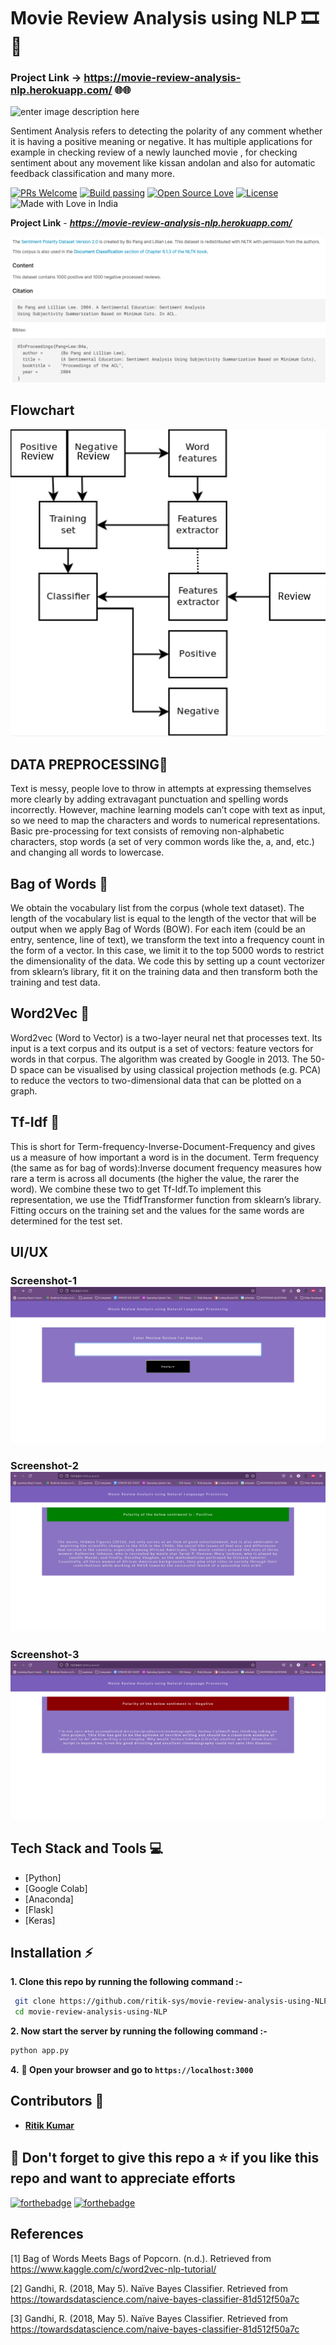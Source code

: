 # Movie Review Analysis using NLP 🎞️🎥


### Project Link ->  https://movie-review-analysis-nlp.herokuapp.com/ 🌐🌐

![enter image description here](https://miro.medium.com/max/1920/1*eycKZ9TADFBcO8w_CSejwA.png)

Sentiment Analysis refers to detecting the polarity of any comment whether it is having a positive meaning or negative. It has multiple applications for example in checking review of a newly launched movie , for checking sentiment about any movement like kissan andolan and also for automatic feedback classification and many more. 

[![PRs Welcome](https://img.shields.io/badge/PRs-welcome-brightgreen.svg?style=flat-square)](https://sars-covid19-xray-detection.herokuapp.com/)&nbsp;[![Build passing](https://img.shields.io/badge/Build-Passing-brightgreen.svg?style=flat-square)](https://sars-covid19-xray-detection.herokuapp.com/)&nbsp;[![Open Source Love](https://badges.frapsoft.com/os/v1/open-source.svg?v=102)](https://foodeazy.herokuapp.com/)&nbsp;[![License](https://img.shields.io/badge/license-MIT-brightgreen)](https://sars-covid19-xray-detection.herokuapp.com/)&nbsp;![Made with Love in India](https://madewithlove.org.in/badge.svg)

**Project Link** - ***https://movie-review-analysis-nlp.herokuapp.com/***




![enter image description here](https://github.com/ritik-sys/movie-review-analysis-using-NLP/blob/main/Screenshots/Screenshot4.png)

 ## Flowchart
![enter image description here](https://github.com/ritik-sys/movie-review-analysis-using-NLP/blob/main/Screenshots/Screenshot5.png)

## DATA PREPROCESSING🚀
Text is messy, people love to throw in attempts at expressing themselves more clearly by adding extravagant punctuation and spelling words incorrectly. However, machine learning models can’t cope with text as input, so we need to map the characters and words to numerical representations.
Basic pre-processing for text consists of removing non-alphabetic characters, stop words (a set of very common words like the, a, and, etc.) and changing all words to lowercase.

## Bag of Words 🚀
We obtain the vocabulary list from the corpus (whole text dataset). The length of the vocabulary list is equal to the length of the vector that will be output when we apply Bag of Words (BOW). For each item (could be an entry, sentence, line of text), we transform the text into a frequency count in the form of a vector. In this case, we limit it to the top 5000 words to restrict the dimensionality of the data. We code this by setting up a count vectorizer from sklearn’s library, fit it on the training data and then transform both the training and test data.

## Word2Vec 🚀
Word2vec (Word to Vector) is a two-layer neural net that processes text. Its input is a text corpus and its output is a set of vectors: feature vectors for words in that corpus. The algorithm was created by Google in 2013. The 50-D space can be visualised by using classical projection methods (e.g. PCA) to reduce the vectors to two-dimensional data that can be plotted on a graph.


## Tf-Idf 🚀
This is short for Term-frequency-Inverse-Document-Frequency and gives us a measure of how important a word is in the document.
Term frequency (the same as for bag of words):Inverse document frequency measures how rare a term is across all documents (the higher the value, the rarer the word).
We combine these two to get Tf-Idf.To implement this representation, we use the TfidfTransformer function from sklearn’s library. Fitting occurs on the training set and the values for the same words are determined for the test set.



 ## UI/UX
 ### Screenshot-1![enter image description here](https://github.com/ritik-sys/movie-review-analysis-using-NLP/blob/main/Screenshots/Screenshot2.png)
 ### Screenshot-2![enter image description here](https://github.com/ritik-sys/movie-review-analysis-using-NLP/blob/main/Screenshots/screenshot1.png)
 ### Screenshot-3![enter image description here](https://github.com/ritik-sys/movie-review-analysis-using-NLP/blob/main/Screenshots/Screenshot3.png)
## Tech Stack and Tools 💻

 - [Python]
 - [Google Colab]
 - [Anaconda]
 - [Flask]
 - [Keras]

## Installation :zap:

 **1. Clone this repo by running the following command :-**
 ```bash
  git clone https://github.com/ritik-sys/movie-review-analysis-using-NLP.git
  cd movie-review-analysis-using-NLP
 ```
 
 **2. Now start the  server  by running the following command :-**
 ```bash
 python app.py
 ```
 
 **4.** **🎉  Open your browser and go to  `https://localhost:3000`**
 
## Contributors 🤝
 - [**Ritik Kumar**](https://github.com/ritik-sys)  

 
 
## 🤩 Don't forget to give this repo a ⭐ if you like this repo and want to appreciate efforts
 

[![forthebadge](https://forthebadge.com/images/badges/built-with-love.svg)](https://forthebadge.com)
[![forthebadge](https://forthebadge.com/images/badges/built-by-developers.svg)](https://forthebadge.com)


## References
<a id="1">[1]</a> 
Bag of Words Meets Bags of Popcorn. (n.d.). Retrieved from https://www.kaggle.com/c/word2vec-nlp-tutorial/

<a id="1">[2]</a> 
Gandhi, R. (2018, May 5). Naïve Bayes Classifier. Retrieved from https://towardsdatascience.com/naive-bayes-classifier-81d512f50a7c

<a id="1">[3]</a> 
Gandhi, R. (2018, May 5). Naïve Bayes Classifier. Retrieved from https://towardsdatascience.com/naive-bayes-classifier-81d512f50a7c

